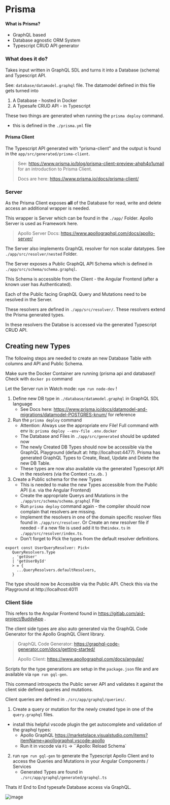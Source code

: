 # Prisma

#### What is Prisma?
 * GraphQL based
 * Database agnostic ORM System
 * Typescript CRUD API generator

### What does it do?

Takes input written in GraphQL SDL and turns it into a Database (schema) and Typescript API.

See: `database/datamodel.graphql` file. 
The datamodel defined in this file gets turned into 
1. A Database - hosted in Docker
2. A Typesafe CRUD API - in Typescript

These two things are generated when running the `prisma deploy` command.
  * this is defined in the `./prisma.yml` file

#### Prisma Client

The Typescript API generated with "prisma-client" and the output is found in the `app/src/generated/prisma-client`.

> See: https://www.prisma.io/blog/prisma-client-preview-ahph4o1umail for an introduction to Prisma Client.
> 
> Docs are here: https://www.prisma.io/docs/prisma-client/

### Server

As the Prisma Client exposes **all** of the Database for read, write and delete access an additional wrapper is needed.

This wrapper is Server which can be found in the `./app/` Folder. Apollo Server is used as Framework here.
> Apollo Server Docs: https://www.apollographql.com/docs/apollo-server/

The Server also implements GraphQL resolver for non scalar datatypes. See `./app/src/resolver/nested` Folder.

The Server exposes a Public GraphQL API Schema which is defined in `./app/src/schema/schema.graphql`.

This Schema is accessible from the Client - the Angular Frontend (after a known user has Authenticated).

Each of the Public facing GraphQL Query and Mutations need to be resolved in the Server.

These resolvers are defined in `./app/src/resolver/`. These resolvers extend the Prisma generated types.

In these resolvers the Databse is accessed via the generated Typescript CRUD API.

## Creating new Types
The following steps are needed to create an new Database Table with columns and API and Public Schema.

Make sure the Docker Container are running (prisma api and database)! Check with `docker ps` command

Let the Server run in Watch mode: `npm run node-dev` !

1. Define new DB type in `./database/datamodel.graphql` in GraphQL SDL language
   *  See Docs here: https://www.prisma.io/docs/datamodel-and-migrations/datamodel-POSTGRES-knum/ for reference
2. Run the `prisma deploy` command
   * Attention: Always use the  appropriate env File! Full command with env is: `prisma deploy --env-file .env.docker`
   * The Database and Files in `./app/src/generated` should be updated now
   * The newly Created DB Types should now be accessible via the GraphQL Playground (default at: http://localhost:4477). Prisma has generated GraphQL Types to Create, Read, Update and Delete the new DB Table.
   * These types are now also available via the generated Typescript API in the resolvers (via the Context `ctx.db.` )
3. Create a Public schema for the new Types
   * This is needed to make the new Types accessible from the Public API (i.e. via the Angular Frontend)
   * Create the appropriate Querys and Mutations in the `./app/src/schema/schema.graphql` File
   * Run `prisma deploy` command again - the compiler should now complain that resolvers are missing.
   * Implement the resolvers in one of the domain specific resolver files found in `./app/src/resolver`. Or Create an new resolver file if needed - if a new file is used add it to the`index.ts` in `./app/src/resolver/index.ts`.
   * Don't forget to Pick the types from the default resolver definitions. 
 ```
 export const UserQueryResolver: Pick<
    QueryResolvers.Type
    , 'getUser'
    | 'getUserById'
    > = {
      ...QueryResolvers.defaultResolvers,
    }
```
The type should now be Accessible via the Public API. Check this via the Playground at http://localhost:4011

### Client Side

This refers to the Angular Frontend found in https://gitlab.com/aid-project/BuddyApp .

The client side types are also auto generated via the GraphQL Code Generator for the Apollo GraphQL Client library.

> GraphQL Code Generator: https://graphql-code-generator.com/docs/getting-started/ 
>
> Apollo Client: https://www.apollographql.com/docs/angular/

Scripts for the type generations are setup in the `package.json` file and are available via `npm run gql-gen`.

This command introspects the Public server API and validates it against the client side defined queries and mutations.

Client queries are defined in `./src/app/graphql/queries/`.

1. Create a query or mutation for the newly created type in one of the `query.graphql` files.
  * install this helpful vscode plugin the get autocomplete and validation of the graphql types:
     * Apollo GraphQL https://marketplace.visualstudio.com/items?itemName=apollographql.vscode-apollo
     * Run it in vscode via `F1` -> ``Apollo: Reload Schema`
2. run  `npm run gql-gen` to generate the Typescript Apollo Client and to access the Queries and Mutations in your Angular Components / Services
    * Generated Types are found in `./src/app/graphql/generated/graphql.ts`


Thats it! End to End typesafe Database access via GraphQL.

![image](https://gitlab.com/aid-project/buddybackend/-/wikis/uploads/7a99be5e8894fffa24c651d300b56e54/image__1_.png)

